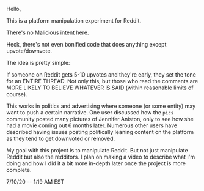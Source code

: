 Hello,

This is a platform manipulation experiment for Reddit. 

There's no Malicious intent here. 

Heck, there's not even bonified code that does anything except upvote/downvote.

The idea is pretty simple:

If someone on Reddit gets 5-10 upvotes and they're early, they set the tone for an ENTIRE THREAD. 
Not only this, but those who read the comments are MORE LIKELY TO BELIEVE WHATEVER IS SAID (within reasonable limits of course).


This works in politics and advertising where someone (or some entity) may want to push a certain narrative.
One user discussed how the `pics` community posted many pictures of Jennifer Aniston, only to see how she had a movie coming out 6 months later.
Numerous other users have described having issues posting politically leaning content on the platform as they tend to get downvoted or removed.

My goal with this project is to manipulate Reddit. But not just manipulate Reddit but also the redditors. 
I plan on making a video to describe what I'm doing and how I did it a bit more in-depth later once the project is more complete.

7/10/20 -- 1:19 AM EST
